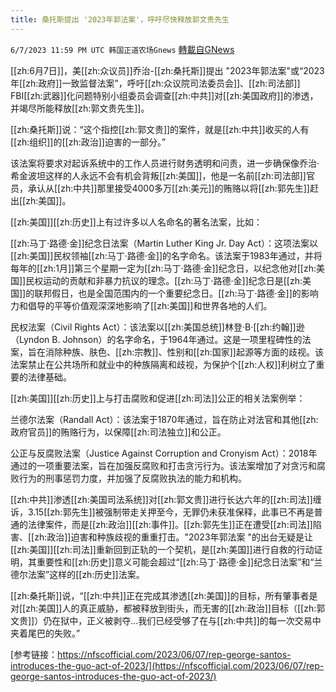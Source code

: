 ```yaml
---
title: 桑托斯提出 '2023年郭法案'，呼吁尽快释放郭文贵先生
---
```

`6/7/2023 11:59 PM UTC 韩国正道农场Gnews` [轉載自GNews](https://gnews.org/articles/1366610)

         

[[zh:6月7日]]，美[[zh:众议员]]乔治-[[zh:桑托斯]]提出 "2023年郭法案"或“2023年[[zh:政府]]一致监督法案”，呼吁[[zh:众议院司法委员会]]、[[zh:司法部]] FBI[[zh:武器]]化问题特别小组委员会调查[[zh:中共]]对[[zh:美国政府]]的渗透，并竭尽所能释放[[zh:郭文贵先生]]。

[[zh:桑托斯]]说：“这个指控[[zh:郭文贵]]的案件，就是[[zh:中共]]收买的人有[[zh:组织]]的[[zh:政治]]迫害的一部分。”

该法案将要求对起诉系统中的工作人员进行财务透明和问责，进一步确保像乔治·希金波坦这样的人永远不会有机会背叛[[zh:美国]]，他是一名前[[zh:司法部]]官员，承认从[[zh:中共]]那里接受4000多万[[zh:美元]]的贿赂以将[[zh:郭先生]]赶出[[zh:美国]]。

[[zh:美国]][[zh:历史]]上有过许多以人名命名的著名法案，比如：

[[zh:马丁·路德·金]]纪念日法案（Martin Luther King Jr. Day Act）：这项法案以[[zh:美国]]民权领袖[[zh:马丁·路德·金]]的名字命名。该法案于1983年通过，并将每年的[[zh:1月]]第三个星期一定为[[zh:马丁·路德·金]]纪念日，以纪念他对[[zh:美国]]民权运动的贡献和非暴力抗议的理念。[[zh:马丁·路德·金]]纪念日是[[zh:美国]]的联邦假日，也是全国范围内的一个重要纪念日。[[zh:马丁·路德·金]]的影响力和倡导的平等价值观深深地影响了[[zh:美国]]和世界各地的人们。

民权法案（Civil Rights Act）：该法案以[[zh:美国总统]]林登·B·[[zh:约翰]]逊（Lyndon B. Johnson）的名字命名，于1964年通过。这是一项里程碑性的法案，旨在消除种族、肤色、[[zh:宗教]]、性别和[[zh:国家]]起源等方面的歧视。该法案禁止在公共场所和就业中的种族隔离和歧视，为保护个[[zh:人权]]利树立了重要的法律基础。

[[zh:美国]][[zh:历史]]上与打击腐败和促进[[zh:司法]]公正的相关法案例举：

兰德尔法案（Randall Act）：该法案于1870年通过，旨在防止对法官和其他[[zh:政府官员]]的贿赂行为，以保障[[zh:司法独立]]和公正。

公正与反腐败法案（Justice Against Corruption and Cronyism Act）：2018年通过的一项重要法案，旨在加强反腐败和打击贪污行为。该法案增加了对贪污和腐败行为的刑事惩罚力度，并加强了反腐败执法的能力和机构。

[[zh:中共]]渗透[[zh:美国司法系统]]对[[zh:郭文贵]]进行长达六年的[[zh:司法]]缠诉，3.15[[zh:郭先生]]被强制带走关押至今，无罪仍未获准保释，此事已不再是普通的法律案件，而是[[zh:政治]][[zh:事件]]。[[zh:郭先生]]正在遭受[[zh:司法]]陷害、[[zh:政治]]迫害和种族歧视的重重打击。"2023年郭法案 "的出台无疑是让[[zh:美国]][[zh:司法]]重新回到正轨的一个契机，是[[zh:美国]]进行自救的行动证明，其重要性和[[zh:历史]]意义可能会超过“[[zh:马丁·路德·金]]纪念日法案”和“兰德尔法案”这样的[[zh:历史]]法案。

[[zh:桑托斯]]说，“[[zh:中共]]正在完成其渗透[[zh:美国]]的目标，所有肇事者是对[[zh:美国]]人的真正威胁，都被释放到街头，而无害的[[zh:政治]]目标（[[zh:郭文贵]]）仍在狱中，正义被剥夺...我们已经受够了在与[[zh:中共]]的每一次交易中夹着尾巴的失败。”


[参考链接：https://nfscofficial.com/2023/06/07/rep-george-santos-introduces-the-guo-act-of-2023/](https://nfscofficial.com/2023/06/07/rep-george-santos-introduces-the-guo-act-of-2023/)
